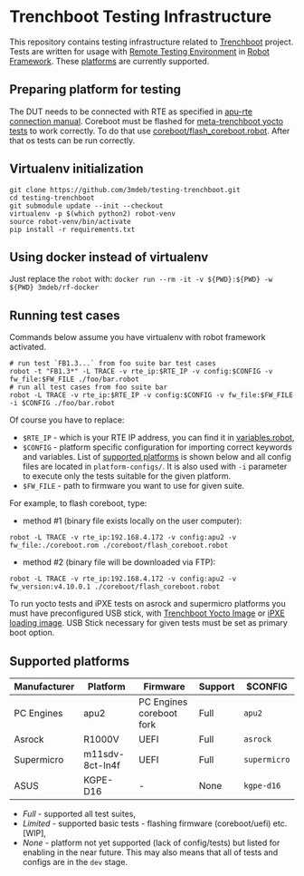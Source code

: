 Trenchboot Testing Infrastructure
=====================================

This repository contains testing infrastructure related to [Trenchboot](https://github.com/3mdeb/meta-trenchboot)
project. Tests are written for usage with [Remote Testing Environment](https://shop.3mdeb.com/product/rte/)
in [Robot Framework](https://github.com/robotframework/robotframework).
These [platforms](#supported-platforms) are currently supported.

Preparing platform for testing
------------------------------

The DUT needs to be connected with RTE as specified in [apu-rte connection
manual](docs/apu2-rte_connection.md). Coreboot must be flashed for [meta-trenchboot
yocto tests](os/yocto_install.robot) to work correctly. To do that use
[coreboot/flash_coreboot.robot](coreboot/flash_coreboot.robot).
After that os tests can be run correctly.

Virtualenv initialization
-------------------------

```
git clone https://github.com/3mdeb/testing-trenchboot.git
cd testing-trenchboot
git submodule update --init --checkout
virtualenv -p $(which python2) robot-venv
source robot-venv/bin/activate
pip install -r requirements.txt
```

Using docker instead of virtualenv
----------------------------------

Just replace the `robot` with:
`docker run --rm -it -v ${PWD}:${PWD} -w ${PWD} 3mdeb/rf-docker`

Running test cases
------------------

Commands below assume you have virtualenv with robot framework activated.

```
# run test `FB1.3...` from foo suite bar test cases
robot -t "FB1.3*" -L TRACE -v rte_ip:$RTE_IP -v config:$CONFIG -v fw_file:$FW_FILE ./foo/bar.robot
# run all test cases from foo suite bar
robot -L TRACE -v rte_ip:$RTE_IP -v config:$CONFIG -v fw_file:$FW_FILE -i $CONFIG ./foo/bar.robot
```

Of course you have to replace:

* `$RTE_IP` - which is your RTE IP address, you can find it in
  [variables.robot](variables.robot),
* `$CONFIG` - platform specific configuration for importing correct keywords and
  variables. List of [supported platforms](#supported-platforms) is shown below
  and all config files are located in `platform-configs/`. It is also used with
  `-i` parameter to execute only the tests suitable for the given platform.
* `$FW_FILE` - path to firmware you want to use for given suite.


For example, to flash coreboot, type:

* method #1 (binary file exists locally on the user computer):

```
robot -L TRACE -v rte_ip:192.168.4.172 -v config:apu2 -v fw_file:./coreboot.rom ./coreboot/flash_coreboot.robot
```

* method #2 (binary file will be downloaded via FTP):

```
robot -L TRACE -v rte_ip:192.168.4.172 -v config:apu2 -v fw_version:v4.10.0.1 ./coreboot/flash_coreboot.robot
```

To run yocto tests and iPXE tests on asrock and supermicro platforms you must have
preconfigured USB stick, with [Trenchboot Yocto Image](https://cloud.3mdeb.com/index.php/s/nw5PYyqS7WDMnbm)
or [iPXE loading image](https://cloud.3mdeb.com/index.php/s/33NHcLfR8mraT3T).
USB Stick necessary for given tests must be set as primary boot option.

Supported platforms
-------------------

Manufacturer| Platform     | Firmware                 | Support | $CONFIG
------------|--------------|--------------------------|---------|--------------------------
PC Engines  | apu2 | PC Engines coreboot fork | Full    | `apu2`
Asrock      | R1000V | UEFI | Full | `asrock`
Supermicro  | m11sdv-8ct-ln4f | UEFI | Full | `supermicro`
ASUS        | KGPE-D16 | - | None | `kgpe-d16`

* _Full_ - supported all test suites,
* _Limited_ - supported basic tests - flashing firmware (coreboot/uefi) etc. [WIP],
* _None_ - platform not yet supported (lack of config/tests) but listed for
 enabling in the near future. This may also means that all of tests and configs
 are in the `dev` stage.
